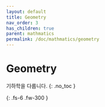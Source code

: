 ```yaml
---
layout: default
title: Geometry
nav_order: 3
has_children: true
parent: mathmatics
permalink: /doc/mathmatics/geometry
---
```


# Geometry
기하학을 다룹니다.
{: .no_toc }


{: .fs-6 .fw-300 }
